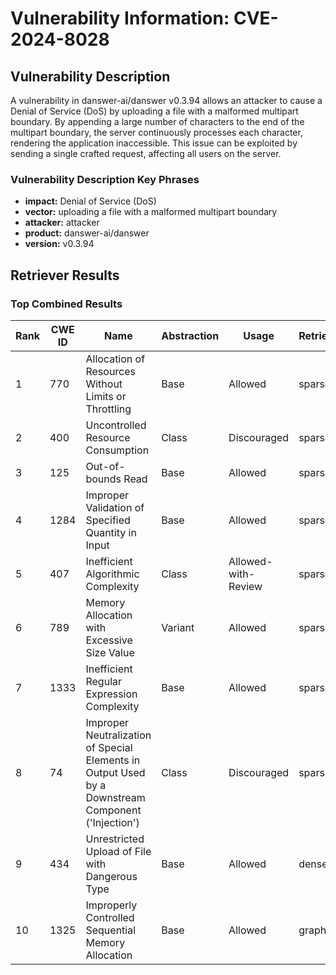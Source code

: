 # Vulnerability Information: CVE-2024-8028

## Vulnerability Description
A vulnerability in danswer-ai/danswer v0.3.94 allows an attacker to cause a Denial of Service (DoS) by uploading a file with a malformed multipart boundary. By appending a large number of characters to the end of the multipart boundary, the server continuously processes each character, rendering the application inaccessible. This issue can be exploited by sending a single crafted request, affecting all users on the server.

### Vulnerability Description Key Phrases
- **impact:** Denial of Service (DoS)
- **vector:** uploading a file with a malformed multipart boundary
- **attacker:** attacker
- **product:** danswer-ai/danswer
- **version:** v0.3.94

## Retriever Results

### Top Combined Results

| Rank | CWE ID | Name | Abstraction | Usage  | Retrievers | Individual Scores |
|------|--------|------|-------------|-------|------------|-------------------|
| 1 | 770 | Allocation of Resources Without Limits or Throttling | Base | Allowed | sparse | 0.145 |
| 2 | 400 | Uncontrolled Resource Consumption | Class | Discouraged | sparse | 0.141 |
| 3 | 125 | Out-of-bounds Read | Base | Allowed | sparse | 0.132 |
| 4 | 1284 | Improper Validation of Specified Quantity in Input | Base | Allowed | sparse | 0.131 |
| 5 | 407 | Inefficient Algorithmic Complexity | Class | Allowed-with-Review | sparse | 0.131 |
| 6 | 789 | Memory Allocation with Excessive Size Value | Variant | Allowed | sparse | 0.131 |
| 7 | 1333 | Inefficient Regular Expression Complexity | Base | Allowed | sparse | 0.129 |
| 8 | 74 | Improper Neutralization of Special Elements in Output Used by a Downstream Component ('Injection') | Class | Discouraged | sparse | 0.127 |
| 9 | 434 | Unrestricted Upload of File with Dangerous Type | Base | Allowed | dense | 0.503 |
| 10 | 1325 | Improperly Controlled Sequential Memory Allocation | Base | Allowed | graph | 0.003 |

